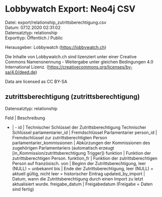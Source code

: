 Lobbywatch Export: Neo4j CSV
============================

Datei: export/relationship_zutrittsberechtigung.csv  
Datum: 07.12.2020 02:31:02  
Datensatztyp: relationship  
Exporttyp: Öffentlich / Public  

Herausgeber: Lobbywatch (https://lobbywatch.ch)  

Die Inhalte von Lobbywatch.ch sind lizenziert unter einer Creative Commons Namensnennung - Weitergabe unter gleichen Bedingungen 4.0 International Lizenz. (https://creativecommons.org/licenses/by-sa/4.0/deed.de)

Data are licensed as CC BY-SA


## zutrittsberechtigung (zutrittsberechtigung)

Datensatztyp: relationship

Feld | Beschreibung
- | -
id | Technischer Schlüssel der Zutrittsberechtigung Technischer Schlüssel
parlamentarier_id | Fremdschlüssel Parlamentarier
person_id | Fremdschlüssel zur zutrittsberechtigten Person
parlamentarier_kommissionen | Abkürzungen der Kommissionen des zugehörigen Parlamentariers (automatisch erzeugt [in_Kommission/zutrittsberechtigung Trigger])
funktion | Funktion der zutrittsberechtigen Person.
funktion_fr | Funktion der zutrittsberechtigen Person auf französisch.
von | Beginn der Zutrittsberechtigung, leer (NULL) = unbekannt
bis | Ende der Zutrittsberechtigung, leer (NULL) = aktuell gültig, nicht leer = historischer Eintrag
updated_by_import | Datum, wann die Zutrittsberechtigung durch einen Import zu letzt aktualisiert wurde.
freigabe_datum | Freigabedatum (Freigabe = Daten sind fertig)


